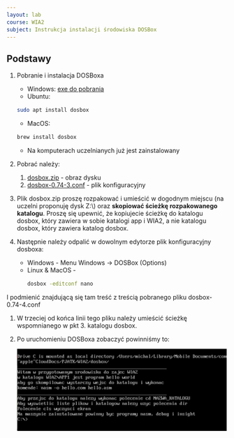 ```yaml
---
layout: lab
course: WIA2
subject: Instrukcja instalacji środowiska DOSBox
---
```

## Podstawy
1. Pobranie i instalacja DOSBoxa

   - Windows:
  [exe do pobrania](https://sourceforge.net/projects/dosbox/files/latest/download) 
   - Ubuntu:
   ```bash
   sudo apt install dosbox
   ```
   - MacOS:
   ```bash
   brew install dosbox
   ```
   - Na komputerach uczelnianych już jest zainstalowany

2. Pobrać należy:
   1. [dosbox.zip](../assets/WIA2/dosbox.zip) - obraz dysku
   2. [dosbox-0.74-3.conf](../assets/WIA2/dosbox-0.74-3.conf) - plik konfiguracyjny

3. Plik dosbox.zip proszę rozpakować i umieścić w dogodnym miejscu (na uczelni proponuję dysk Z:\\) oraz **skopiować ścieżkę rozpakowanego katalogu**. Proszę się upewnić, że kopiujecie ścieżkę do katalogu dosbox, który zawiera w sobie katalogi app i WIA2, a nie katalogu dosbox, który zawiera katalog dosbox. 

4. Następnie należy odpalić w dowolnym edytorze plik konfiguracyjny dosboxa:
   - Windows - Menu Windows -> DOSBox (Options)
   - Linux & MacOS - 
        ```bash
        dosbox -editconf nano
        ```
I podmienić znajdującą się tam treść z treścią pobranego pliku dosbox-0.74-4.conf

1. W trzeciej od końca linii tego pliku należy umieścić ścieżkę wspomnianego w pkt 3. katalogu dosbox.
2. Po uruchomieniu DOSBoxa zobaczyć powinniśmy to:
   
   ![dosbox](../assets/RBD/WIA2/dosbox.png)